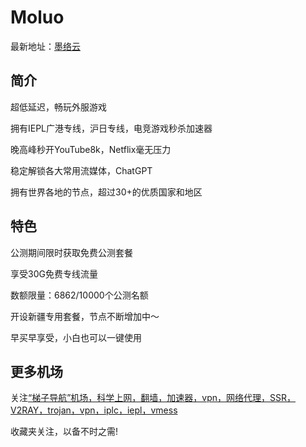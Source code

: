 # Moluo

最新地址：[墨络云](https://moluo.cloud/#/register?code=zLJ2pX8U)

## 简介

超低延迟，畅玩外服游戏

拥有IEPL广港专线，沪日专线，电竞游戏秒杀加速器

晚高峰秒开YouTube8k，Netflix毫无压力

稳定解锁各大常用流媒体，ChatGPT

拥有世界各地的节点，超过30+的优质国家和地区

## 特色

公测期间限时获取免费公测套餐

享受30G免费专线流量

数额限量：6862/10000个公测名额

开设新疆专用套餐，节点不断增加中～

早买早享受，小白也可以一键使用

## 更多机场

关注[“梯子导航”机场，科学上网，翻墙，加速器，vpn，网络代理，SSR，V2RAY，trojan，vpn，iplc，iepl，vmess](https://tzdaohang.com/)

收藏夹关注，以备不时之需!
